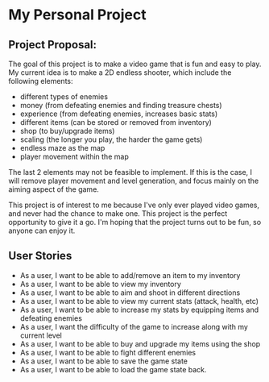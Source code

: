 # My Personal Project

[//]: # (An example of text with **bold** and *italic* fonts.)

## Project Proposal:
The goal of this project is to make a video game that is 
fun and easy to play. My current idea is to make a 2D 
endless shooter, which include the following elements:

- different types of enemies
- money (from defeating enemies and finding treasure 
chests)
- experience (from defeating enemies, increases basic 
stats)
- different items (can be stored or removed from inventory)
- shop (to buy/upgrade items)
- scaling (the longer you play, the harder the game 
gets)
- endless maze as the map
- player movement within the map

The last 2 elements may not be feasible to implement. 
If this is the case, I will remove player movement
and level generation, and focus mainly on the aiming
aspect of the game. 

This project is of interest to me because I've only ever
played video games, and never had the chance to make one.
This project is the perfect opportunity to give it a go. 
I'm hoping that the project turns out to be fun, so anyone
can enjoy it.

## User Stories

 - As a user, I want to be able to add/remove an item to my inventory
 - As a user, I want to be able to view my inventory
 - As a user, I want to be able to aim and shoot in different 
directions
 - As a user, I want to be able to view my current stats (attack, health, etc)
 - As a user, I want to be able to increase my stats by equipping items and defeating enemies
 - As a user, I want the difficulty of the game to increase along with my current level
 - As a user, I want to be able to buy and upgrade my items using the shop
 - As a user, I want to be able to fight different enemies
 - As a user, I want to be able to save the game state
 - As a user, I want to be able to load the game state back.




